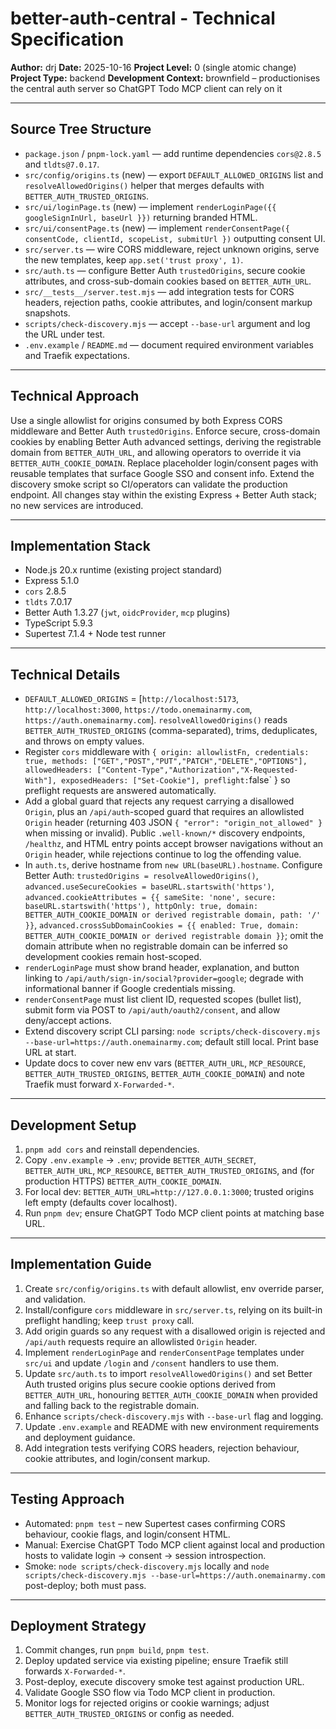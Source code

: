 # better-auth-central - Technical Specification

**Author:** drj
**Date:** 2025-10-16
**Project Level:** 0 (single atomic change)
**Project Type:** backend
**Development Context:** brownfield – productionises the central auth server so ChatGPT Todo MCP client can rely on it

---

## Source Tree Structure

- `package.json` / `pnpm-lock.yaml` — add runtime dependencies `cors@2.8.5` and `tldts@7.0.17`.
- `src/config/origins.ts` (new) — export `DEFAULT_ALLOWED_ORIGINS` list and `resolveAllowedOrigins()` helper that merges defaults with `BETTER_AUTH_TRUSTED_ORIGINS`.
- `src/ui/loginPage.ts` (new) — implement `renderLoginPage({{ googleSignInUrl, baseUrl }})` returning branded HTML.
- `src/ui/consentPage.ts` (new) — implement `renderConsentPage({ consentCode, clientId, scopeList, submitUrl })` outputting consent UI.
- `src/server.ts` — wire CORS middleware, reject unknown origins, serve the new templates, keep `app.set('trust proxy', 1)`.
- `src/auth.ts` — configure Better Auth `trustedOrigins`, secure cookie attributes, and cross-sub-domain cookies based on `BETTER_AUTH_URL`.
- `src/__tests__/server.test.mjs` — add integration tests for CORS headers, rejection paths, cookie attributes, and login/consent markup snapshots.
- `scripts/check-discovery.mjs` — accept `--base-url` argument and log the URL under test.
- `.env.example` / `README.md` — document required environment variables and Traefik expectations.

---

## Technical Approach

Use a single allowlist for origins consumed by both Express CORS middleware and Better Auth `trustedOrigins`. Enforce secure, cross-domain cookies by enabling Better Auth advanced settings, deriving the registrable domain from `BETTER_AUTH_URL`, and allowing operators to override it via `BETTER_AUTH_COOKIE_DOMAIN`. Replace placeholder login/consent pages with reusable templates that surface Google SSO and consent info. Extend the discovery smoke script so CI/operators can validate the production endpoint. All changes stay within the existing Express + Better Auth stack; no new services are introduced.

---

## Implementation Stack

- Node.js 20.x runtime (existing project standard)
- Express 5.1.0
- `cors` 2.8.5
- `tldts` 7.0.17
- Better Auth 1.3.27 (`jwt`, `oidcProvider`, `mcp` plugins)
- TypeScript 5.9.3
- Supertest 7.1.4 + Node test runner

---

## Technical Details

- `DEFAULT_ALLOWED_ORIGINS` = [`http://localhost:5173`, `http://localhost:3000`, `https://todo.onemainarmy.com`, `https://auth.onemainarmy.com`]. `resolveAllowedOrigins()` reads `BETTER_AUTH_TRUSTED_ORIGINS` (comma-separated), trims, deduplicates, and throws on empty values.
- Register `cors` middleware with `{ origin: allowlistFn, credentials: true, methods: ["GET","POST","PUT","PATCH","DELETE","OPTIONS"], allowedHeaders: ["Content-Type","Authorization","X-Requested-With"], exposedHeaders: ["Set-Cookie"], preflight:`false` } so preflight requests are answered automatically.
- Add a global guard that rejects any request carrying a disallowed `Origin`, plus an `/api/auth`-scoped guard that requires an allowlisted `Origin` header (returning 403 JSON `{ "error": "origin_not_allowed" }` when missing or invalid). Public `.well-known/*` discovery endpoints, `/healthz`, and HTML entry points accept browser navigations without an `Origin` header, while rejections continue to log the offending value.
- In `auth.ts`, derive hostname from `new URL(baseURL).hostname`. Configure Better Auth: `trustedOrigins = resolveAllowedOrigins()`, `advanced.useSecureCookies = baseURL.startswith('https')`, `advanced.cookieAttributes = {{ sameSite: 'none', secure: baseURL.startswith('https'), httpOnly: true, domain: BETTER_AUTH_COOKIE_DOMAIN or derived registrable domain, path: '/' }}`, `advanced.crossSubDomainCookies = {{ enabled: True, domain: BETTER_AUTH_COOKIE_DOMAIN or derived registrable domain }}`; omit the domain attribute when no registrable domain can be inferred so development cookies remain host-scoped.
- `renderLoginPage` must show brand header, explanation, and button linking to `/api/auth/sign-in/social?provider=google`; degrade with informational banner if Google credentials missing.
- `renderConsentPage` must list client ID, requested scopes (bullet list), submit form via POST to `/api/auth/oauth2/consent`, and allow deny/accept actions.
- Extend discovery script CLI parsing: `node scripts/check-discovery.mjs --base-url=https://auth.onemainarmy.com`; default still local. Print base URL at start.
- Update docs to cover new env vars (`BETTER_AUTH_URL`, `MCP_RESOURCE`, `BETTER_AUTH_TRUSTED_ORIGINS`, `BETTER_AUTH_COOKIE_DOMAIN`) and note Traefik must forward `X-Forwarded-*`.

---

## Development Setup

1. `pnpm add cors` and reinstall dependencies.
2. Copy `.env.example` → `.env`; provide `BETTER_AUTH_SECRET`, `BETTER_AUTH_URL`, `MCP_RESOURCE`, `BETTER_AUTH_TRUSTED_ORIGINS`, and (for production HTTPS) `BETTER_AUTH_COOKIE_DOMAIN`.
3. For local dev: `BETTER_AUTH_URL=http://127.0.0.1:3000`; trusted origins left empty (defaults cover localhost).
4. Run `pnpm dev`; ensure ChatGPT Todo MCP client points at matching base URL.

---

## Implementation Guide

1. Create `src/config/origins.ts` with default allowlist, env override parser, and validation.
2. Install/configure `cors` middleware in `src/server.ts`, relying on its built-in preflight handling; keep `trust proxy` call.
3. Add origin guards so any request with a disallowed origin is rejected and `/api/auth` requests require an allowlisted `Origin` header.
4. Implement `renderLoginPage` and `renderConsentPage` templates under `src/ui` and update `/login` and `/consent` handlers to use them.
5. Update `src/auth.ts` to import `resolveAllowedOrigins()` and set Better Auth trusted origins plus secure cookie options derived from `BETTER_AUTH_URL`, honouring `BETTER_AUTH_COOKIE_DOMAIN` when provided and falling back to the registrable domain.
6. Enhance `scripts/check-discovery.mjs` with `--base-url` flag and logging.
7. Update `.env.example` and README with new environment requirements and deployment guidance.
8. Add integration tests verifying CORS headers, rejection behaviour, cookie attributes, and login/consent markup.

---

## Testing Approach

- Automated: `pnpm test` – new Supertest cases confirming CORS behaviour, cookie flags, and login/consent HTML.
- Manual: Exercise ChatGPT Todo MCP client against local and production hosts to validate login → consent → session introspection.
- Smoke: `node scripts/check-discovery.mjs` locally and `node scripts/check-discovery.mjs --base-url=https://auth.onemainarmy.com` post-deploy; both must pass.

---

## Deployment Strategy

1. Commit changes, run `pnpm build`, `pnpm test`.
2. Deploy updated service via existing pipeline; ensure Traefik still forwards `X-Forwarded-*`.
3. Post-deploy, execute discovery smoke test against production URL.
4. Validate Google SSO flow via Todo MCP client in production.
5. Monitor logs for rejected origins or cookie warnings; adjust `BETTER_AUTH_TRUSTED_ORIGINS` or config as needed.
